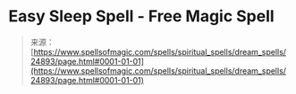 <!--yml
category: 未分类
date: 2024-06-12 19:11:17
-->

# Easy Sleep Spell - Free Magic Spell

> 来源：[https://www.spellsofmagic.com/spells/spiritual_spells/dream_spells/24893/page.html#0001-01-01](https://www.spellsofmagic.com/spells/spiritual_spells/dream_spells/24893/page.html#0001-01-01)